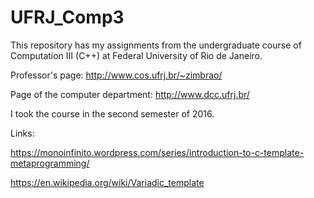 # UFRJ_Comp3
This repository has my assignments from the undergraduate course of Computation III (C++) at Federal University of Rio de Janeiro.

Professor's page: http://www.cos.ufrj.br/~zimbrao/

Page of the computer department: http://www.dcc.ufrj.br/

I took the course in the second semester of 2016.

Links:

https://monoinfinito.wordpress.com/series/introduction-to-c-template-metaprogramming/

https://en.wikipedia.org/wiki/Variadic_template
